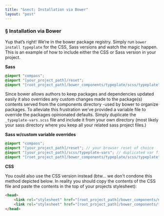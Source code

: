```yaml
---
title: "&sect; Installation via Bower"
layout: "post"
---
```


### &sect; Installation via Bower

Yup that&rsquo;s right! We&rsquo;re in the bower package registry. Simply run ``bower install typeplate`` for the CSS, Sass versions and watch the magic happen. This is an example of how to include either the CSS or Sass version in your project.

**Sass**

```scss
@import "compass";
@import "[your_project_path]/reset";
@import "[root_project_path]/bower_components/typeplate/scss/typeplate";
```

Since bower allows authors to keep packages and dependencies updated easily it also overrides any custom changes made to the package(s) contents served from the components directory -used by bower to organize packages. To alleviate this frustration we've provided a variable file to override the packages opinionated defaults. Simply duplicate the ``_typeplate-vars.scss`` file and include it from your own directory (most likely your sass directory where you keep all your related sass project files.)

**Sass w/custom variable overrides**

```scss
@import "compass";
@import "[your_project_path]/reset"; // your browser reset of choice
@import "[your_project_path]/scss/typeplate-vars"; // duplicated var file outside bower's components directory
@import "[root_project_path]/bower_components/typeplate/scss/typeplate"; // the bower package directory and included file
```

**CSS**

You could also use the CSS version instead (btw… we don't condone this method depicted below. In reality you should copy the contents of the CSS file and paste the contents in the top of your projects stylesheet):

```html
<head>
	<link rel="stylesheet" href="[root_project_path]/bower_components/normalize-css/normalize.css">
	<link rel="stylesheet" href="[root_project_path]/bower_components/typeplate/css/typeplate.css">
</head>
```
